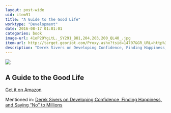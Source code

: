 ```yaml
---
layout: post-wide
uid: item91
title: "A Guide to the Good Life"
worktype: "Development"
date: 2016-08-17 01:01:01
categories: book
image-url: 41oP29YgLtL._SY291_BO1,204,203,200_QL40_.jpg
item-url: http://target.georiot.com/Proxy.ashx?tsid=14707&GR_URL=http%3A%2F%2Fwww.amazon.com%2FGuide-Good-Life-Ancient-Stoic%2Fdp%2F0195374614%2F
description: "Derek Sivers on Developing Confidence, Finding Happiness, and Saying “No” to Millions"
---
```

<a href="http://target.georiot.com/Proxy.ashx?tsid=14707&GR_URL=http%3A%2F%2Fwww.amazon.com%2FGuide-Good-Life-Ancient-Stoic%2Fdp%2F0195374614%2F" target="blank"><img src="../../../../img/thumbs/41oP29YgLtL._SY291_BO1,204,203,200_QL40_.jpg" class="prod-img"></a>
<h2>A Guide to the Good Life</h2>
<p><a href="http://target.georiot.com/Proxy.ashx?tsid=14707&GR_URL=http%3A%2F%2Fwww.amazon.com%2FGuide-Good-Life-Ancient-Stoic%2Fdp%2F0195374614%2F" target="blank">Get it on Amazon</a><p>
<p>Mentioned in: <a href="http://fourhourworkweek.com/2015/12/14/derek-sivers-on-developing-confidence-finding-happiness-and-saying-no-to-millions/" target="blank">Derek Sivers on Developing Confidence, Finding Happiness, and Saying “No” to Millions</a></p>
